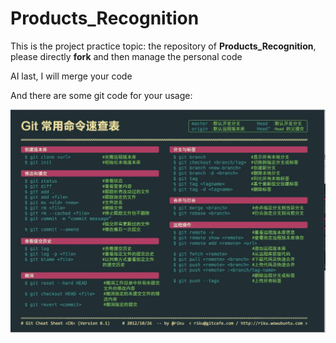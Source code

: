 # Products_Recognition
This is the project practice topic: the repository of **Products_Recognition**, please directly **fork** and then manage the personal code

AI last, I will merge your code



And there are some git code for your usage:

![code](./img/gitcode.jpeg)
